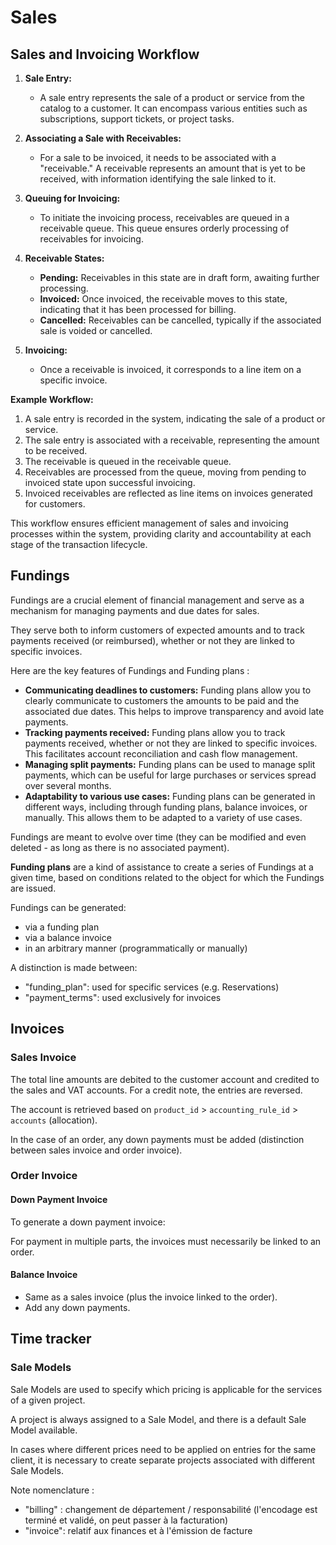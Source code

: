 # Sales 



## Sales and Invoicing Workflow

1. **Sale Entry:**
    - A sale entry represents the sale of a product or service from the catalog to a customer. It can encompass various entities such as subscriptions, support tickets, or project tasks.

2. **Associating a Sale with Receivables:**
    - For a sale to be invoiced, it needs to be associated with a "receivable." A receivable represents an amount that is yet to be received, with information identifying the sale linked to it.

3. **Queuing for Invoicing:**
    - To initiate the invoicing process, receivables are queued in a receivable queue. This queue ensures orderly processing of receivables for invoicing.

4. **Receivable States:**
    - **Pending:** Receivables in this state are in draft form, awaiting further processing.
    - **Invoiced:** Once invoiced, the receivable moves to this state, indicating that it has been processed for billing.
    - **Cancelled:** Receivables can be cancelled, typically if the associated sale is voided or cancelled.

5. **Invoicing:**
    - Once a receivable is invoiced, it corresponds to a line item on a specific invoice.

**Example Workflow:**

1. A sale entry is recorded in the system, indicating the sale of a product or service.
2. The sale entry is associated with a receivable, representing the amount to be received.
3. The receivable is queued in the receivable queue.
4. Receivables are processed from the queue, moving from pending to invoiced state upon successful invoicing.
5. Invoiced receivables are reflected as line items on invoices generated for customers.

This workflow ensures efficient management of sales and invoicing processes within the system, providing clarity and accountability at each stage of the transaction lifecycle.

## Fundings

Fundings are a crucial element of financial management and serve as a mechanism for managing payments and due dates for sales.

They serve both to inform customers of expected amounts and to track payments received (or reimbursed), whether or not they are linked to specific invoices.

Here are the key features of Fundings and Funding plans : 

* **Communicating deadlines to customers:** Funding plans allow you to clearly communicate to customers the amounts to be paid and the associated due dates. This helps to improve transparency and avoid late payments.
* **Tracking payments received:** Funding plans allow you to track payments received, whether or not they are linked to specific invoices. This facilitates account reconciliation and cash flow management.
* **Managing split payments:** Funding plans can be used to manage split payments, which can be useful for large purchases or services spread over several months.
* **Adaptability to various use cases:** Funding plans can be generated in different ways, including through funding plans, balance invoices, or manually. This allows them to be adapted to a variety of use cases.

Fundings are meant to evolve over time (they can be modified and even deleted - as long as there is no associated payment).

**Funding plans** are a kind of assistance to create a series of Fundings at a given time, based on conditions related to the object for which the Fundings are issued.



Fundings can be generated:

* via a funding plan
* via a balance invoice
* in an arbitrary manner (programmatically or manually)



A distinction is made between:

* "funding_plan": used for specific services (e.g. Reservations)
* "payment_terms": used exclusively for invoices



## Invoices
### Sales Invoice

The total line amounts are debited to the customer account and credited to the sales and VAT accounts. For a credit note, the entries are reversed.

The account is retrieved based on `product_id` > `accounting_rule_id` > `accounts` (allocation).

In the case of an order, any down payments must be added (distinction between sales invoice and order invoice).

### Order Invoice

#### Down Payment Invoice

To generate a down payment invoice:

For payment in multiple parts, the invoices must necessarily be linked to an order.

#### Balance Invoice

* Same as a sales invoice (plus the invoice linked to the order).
* Add any down payments.


## Time tracker

### Sale Models

Sale Models are used to specify which pricing is applicable for the services of a given project.

A project is always assigned to a Sale Model, and there is a default Sale Model available.

In cases where different prices need to be applied on entries for the same client, it is necessary to create separate projects associated with different Sale Models.





Note nomenclature :
* "billing" : changement de département / responsabilité (l'encodage est terminé et validé, on peut passer à la facturation)
* "invoice": relatif aux finances et à l'émission de facture